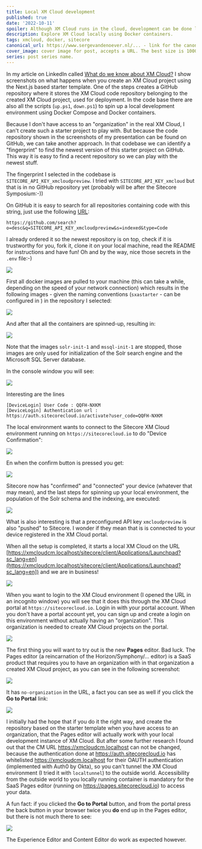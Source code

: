 ```yaml
---
title: Local XM Cloud development
published: true
date: '2022-10-11'
spoiler: Although XM Cloud runs in the cloud, development can be done locally using Docker containers. This way we can see what we can do with XM Cloud without having access to the real stuff (yet).
description: Explore XM Cloud locally using Docker containers.
tags: xmcloud, docker, sitecore
canonical_url: https://www.sergevandenoever.nl/... - link for the canonical version of the content
cover_image: cover image for post, accepts a URL. The best size is 1000 x 420.
series: post series name.
---
```


In my article on LinkedIn called [What do we know about XM Cloud?](https://www.linkedin.com/pulse/what-do-we-know-xm-cloud-serge-van-den-oever/) I show screenshots on what happens when you create an XM Cloud project using the Next.js based starter template. One of the steps creates a GitHub repository where it stores the XM Cloud code repository belonging to the created XM Cloud project, used for deployment. In the code base there are also all the scripts (`up.ps1`, `down.ps1`) to spin up a local development environment using Docker Compose and Docker containers.

Because I don't have access to an "organization" in the real XM Cloud, I can't create such a starter project to play with. But because the code repository shown in the screenshots of my presentation can be found on GitHub, we can take another approach. In that codebase we can identify a "fingerprint" to find the newest version of this starter project on GitHub. This way it is easy to find a recent repository so we can play with the newest stuff. 

The fingerprint I selected in the codebase is `SITECORE_API_KEY_xmcloudpreview`. I tried with `SITECORE_API_KEY_xmcloud` but that is in no GitHub repository yet (probably will be after the Sitecore Symposium:-))

On GitHub it is easy to search for all repositories containing code with this string, just use the following [URL](https://github.com/search?o=desc&q=SITECORE_API_KEY_xmcloudpreview&s=indexed&type=Code):

```
https://github.com/search?o=desc&q=SITECORE_API_KEY_xmcloudpreview&s=indexed&type=Code
```

I already ordered it so the newest repository is on top, check if it is trustworthy for you, fork it, clone it on your local machine, read the README for instructions and have fun! Oh and by the way, nice those secrets in the `.env` file:-)

![](Local_XM_Cloud_development/r2o42amc2422.png)

First all docker images are pulled to your machine (this can take a while, depending on the speed of your network connection) which results in the following images - given the naming conventions (`sxastarter` - can be configured in ) in the repository I selected:

![](Local_XM_Cloud_development/r2o50amc2502.png)

And after that all the containers are spinned-up, resulting in:

![](Local_XM_Cloud_development/r2o52amc2522.png)

Note that the images `solr-init-1` and `mssql-init-1` are stopped, those images are only used for initialization of the Solr search engine and the Microsoft SQL Server database.

In the console window you will see:

![](Local_XM_Cloud_development/r2o55amc2552.png)

Interesting are the lines 

```
[DeviceLogin] User Code : QQFH-NXKM
[DeviceLogin] Authentication url : https://auth.sitecorecloud.io/activate?user_code=QQFH-NXKM
```

The local environment wants to connect to the Sitecore XM Cloud environment running on `https://sitecorecloud.io` to do "Device Confirmation":

![](Local_XM_Cloud_development/r4o4pmc444.png)

En when the confirm button is pressed you get:

![](Local_XM_Cloud_development/r4o5pmc454.png)

Sitecore now has "confirmed" and "connected" your device (whatever that may mean), and the last steps for spinning up your local environment, the population of the Solr schema and the indexing, are executed:

![](Local_XM_Cloud_development/r2o1amc212.png)

What is also interesting is that a preconfigured API key `xmcloudpreview` is also "pushed" to Sitecore. I wonder if they mean that is is connected to your device registered in the XM Cloud portal.

When all the setup is completed, it starts a local XM Cloud on the URL [https://xmcloudcm.localhost/sitecore/client/Applications/Launchpad?sc_lang=en](https://xmcloudcm.localhost/sitecore/client/Applications/Launchpad?sc_lang=en]) and we are in business!

![](Local_XM_Cloud_development/r2o4amc242.png)

When you want to login to the XM Cloud environment (I opened the URL in an incognito window) you will see that it does this through the XM Cloud portal at `https://sitecorecloud.io`. Login in with your portal account. When you don't have a portal account yet, you can sign up and create a login on this environment without actually having an "organization". This organization is needed to create XM Cloud projects on the portal.

![](Local_XM_Cloud_development/r2o9amc292.png)

The first thing you will want to try out is the new **Pages** editor. Bad luck. The Pages editor (a reincarnation of the Horizon/Symphony/... editor) is a SaaS product that requires you to have an organization with in that organization a created XM Cloud project, as you can see in the following screenshot:

![](Local_XM_Cloud_development/r2o13amc2132.png)

It has `no-organization` in the URL, a fact you can see as well if you click the **Go to Portal** link:

![](Local_XM_Cloud_development/r2o14amc2142.png)

I initially had the hope that if you do it the right way, and create the repository based on the starter template when you have access to an organization, that the Pages editor will actually work with your local development instance of XM Cloud. But after some further research I found out that the CM URL https://xmcloudcm.localhost can not be changed, because the authentication done at https://auth.sitecorecloud.io has whitelisted https://xmcloudcm.localhost for their OAUTH authentication (implemented with Auth0 by Okta), so you can't tunnel the XM Cloud environment (I tried it with `localtunnel`) to the outside world. Accessibility from the outside world to you locally running container is mandatory for the SaaS Pages editor (running on https://pages.sitecorecloud.io) to access your data. 

A fun fact: if you clicked the **Go to Portal** button, and from the portal press the back button in your browser twice you **do** end up in the Pages editor, but there is not much there to see:

![](Local_XM_Cloud_development/r2o18amc2182.png)

The Experience Editor and Content Editor do work as expected however.